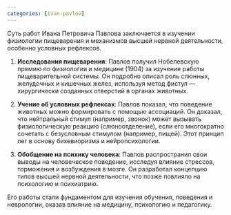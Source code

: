 ```yaml
---
categories: [ivan-pavlov]
---
```


Суть работ Ивана Петровича Павлова заключается в изучении физиологии пищеварения и механизмов высшей нервной деятельности, особенно условных рефлексов.  

1. **Исследования пищеварения**: Павлов получил Нобелевскую премию по физиологии и медицине (1904) за изучение работы пищеварительной системы. Он подробно описал роль слюнных, желудочных и кишечных желез, используя метод фистул — хирургически созданных отверстий в органах животных.  

2. **Учение об условных рефлексах**: Павлов показал, что поведение животных можно формировать с помощью ассоциаций. Он доказал, что нейтральный стимул (например, звонок) может вызывать физиологическую реакцию (слюноотделение), если его многократно сочетать с безусловным стимулом (например, пищей). Этот принцип лег в основу бихевиоризма и нейропсихологии.  

3. **Обобщение на психику человека**: Павлов распространил свои выводы на человеческое поведение, исследуя влияние стрессов, торможения и возбуждения в мозге. Он разработал концепцию типов высшей нервной деятельности, что позже повлияло на психологию и психиатрию.  

Его работы стали фундаментом для изучения обучения, поведения и неврологии, оказав влияние на медицину, психологию и педагогику.
